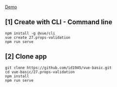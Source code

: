 [Demo](https://id1945.github.io/vue-basic/27.props-validation/dist "Demo")

## [1] Create with CLI - Command line
```
npm install -g @vue/cli
vue create 27.props-validation
npm run serve
```

## [2] Clone app
```
git clone https://github.com/id1945/vue-basic.git
cd vue-basic/27.props-validation
npm install
npm run serve
```